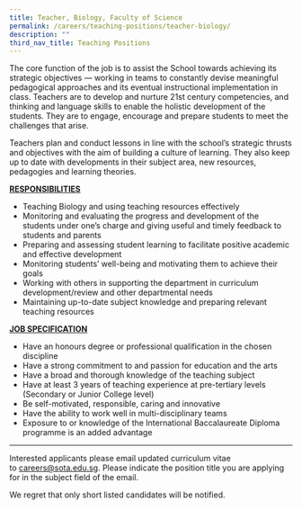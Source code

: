 ```yaml
---
title: Teacher, Biology, Faculty of Science
permalink: /careers/teaching-positions/teacher-biology/
description: ""
third_nav_title: Teaching Positions
---
```

The core function of the job is to assist the School towards achieving its strategic objectives — working in teams to constantly devise meaningful pedagogical approaches and its eventual instructional implementation in class. Teachers are to develop and nurture 21st&nbsp;century competencies, and thinking and language skills to enable the holistic development of the students. They are to engage, encourage and prepare students to meet the challenges that arise.  
  
Teachers plan and conduct lessons in line with the school’s strategic thrusts and objectives with the aim of building a culture of learning. They also keep up to date with developments in their subject area, new resources, pedagogies and learning theories.  
  
<b><u>RESPONSIBILITIES</u></b>

*   Teaching Biology and using teaching resources effectively
*   Monitoring and evaluating the progress and development of the students under one’s charge and giving useful and timely feedback to students and parents
*   Preparing and assessing student learning to facilitate positive academic and effective development
*   Monitoring students’ well-being and motivating them to achieve their goals
*   Working with others in supporting the department in curriculum development/review and other departmental needs
*   Maintaining up-to-date subject knowledge and preparing relevant teaching resources

  
<b><u>JOB SPECIFICATION</u></b>

*   Have an honours degree or professional qualification in the chosen discipline
*   Have a strong commitment to and passion for education and the arts
*   Have a broad and thorough knowledge of the teaching subject
*   Have at least 3 years of teaching experience at pre-tertiary levels (Secondary or Junior College level)
*   Be self-motivated, responsible, caring and innovative
*   Have the ability to work well in multi-disciplinary teams
*   Exposure to or knowledge of the International Baccalaureate Diploma programme is an added advantage

  

<hr>

Interested applicants please email updated curriculum vitae to&nbsp;[careers@sota.edu.sg](mailto:careers@sota.edu.sg). Please indicate the position title you are applying for in the subject field of the email.  
  
We regret that only short listed candidates will be notified.